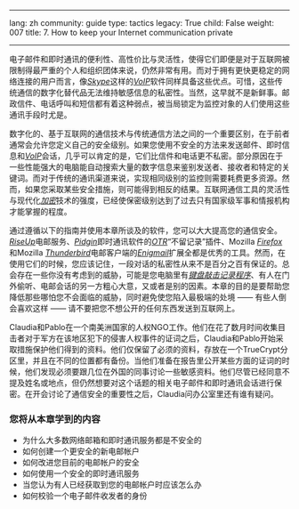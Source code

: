 

---

lang: zh
community: guide
type: tactics
legacy: True
child: False
weight: 007
title: 7. How to keep your Internet communication private

---

电子邮件和即时通讯的便利性、高性价比与灵活性，使得它们即便是对于互联网被限制得最严重的个人和组织团体来说，仍然非常有用。而对于拥有更快更稳定的网络连接的用户而言，像[*Skype*](/zh/glossary#Skype)这样的[*VoIP*](/zh/glossary#VoIP)软件同样具备这些优点。可惜，这些传统通信的数字化替代品无法维持敏感信息的私密性。当然，这早就不是新鲜事。邮政信件、电话呼叫和短信都有着这种弱点，被当局锁定为监控对象的人们使用这些通讯手段时尤是。

数字化的、基于互联网的通信技术与传统通信方法之间的一个重要区别，在于前者通常会允许您定义自己的安全级别。如果您使用不安全的方法来发送邮件、即时信息和[*VoIP*](/zh/glossary#VoIP)会话，几乎可以肯定的是，它们比信件和电话更不私密。部分原因在于一些性能强大的电脑能自动搜索大量的数字信息来鉴别发送者、接收者和特定的关键词。而对于传统的通讯渠道来说，实现相同级别的监控则需要耗费更多资源。然而，如果您采取某些安全措施，则可能得到相反的结果。互联网通信工具的灵活性与现代化[*加密*](/zh/glossary#Encryption)技术的强度，已经使保密级别达到了过去只有国家级军事和情报机构才能掌握的程度。

通过遵循以下的指南并使用本章所谈及的软件，您可以大大提高您的通信安全。[*RiseUp*](/zh/glossary#RiseUp)电邮服务、[*Pidgin*](/zh/glossary#Pidgin)即时通讯软件的[*OTR*](/zh/glossary#OTR)“不留记录”插件、Mozilla [*Firefox*](/zh/glossary#Firefox)和Mozilla [*Thunderbird*](/zh/glossary#Thunderbird)电邮客户端的[*Enigmail*](/zh/glossary#Enigmail)扩展全都是优秀的工具。然而，在使用它们的时候，您应该记住，一段对话的私密性从来不是百分之百有保证的。总会存在一些你没有考虑到的威胁，可能是您电脑里有[*键盘敲击记录程序*](/zh/glossary#Keylogger)、有人在门外偷听、电邮会话的另一方粗心大意，又或者是别的因素。本章的目的是要帮助您降低那些哪怕您不会面临的威胁，同时避免使您陷入最极端的处境 —— 有些人倒会喜欢这样 —— 请不要把您不想公开的任何东西发送到互联网上。


<div class="background" markdown="1">
Claudia和Pablo在一个南美洲国家的人权NGO工作。他们在花了数月时间收集目击者对于军方在该地区犯下的侵害人权事件的证词之后，Claudia和Pablo开始采取措施保护他们得到的资料。他们仅保留了必须的资料，存放在一个TrueCrypt分区里，并且在不同的位置都有备份。当他们准备在报告里公开某些方面的证词的时候，他们发现必须要跟几位在外国的同事讨论一些敏感资料。他们尽管已经同意不提及姓名或地点，但仍然想要对这个话题的相关电子邮件和即时通讯会话进行保密。在开会讨论了通信安全的重要性之后，Claudia问办公室里还有谁有疑问。
</div>


### 您将从本章学到的内容 ###

- 为什么大多数网络邮箱和即时通讯服务都是不安全的
- 如何创建一个更安全的新电邮帐户
- 如何改进您目前的电邮帐户的安全
- 如何使用一个安全的即时通讯服务
- 当您认为有人已经获取到您的电邮帐户时应该怎么办
- 如何校验一个电子邮件收发者的身份


